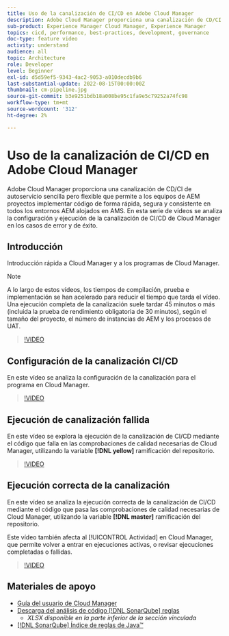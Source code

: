 ```yaml
---
title: Uso de la canalización de CI/CD en Adobe Cloud Manager
description: Adobe Cloud Manager proporciona una canalización de CD/CI de autoservicio sencilla pero flexible que permite a los equipos de AEM proyectos implementar código de forma rápida, segura y consistente en todos los entornos AEM alojados en AMS. En esta serie de vídeos se analiza la configuración y ejecución de la canalización de CI/CD de Cloud Manager en los casos de error y de éxito.
sub-product: Experience Manager Cloud Manager, Experience Manager
topics: cicd, performance, best-practices, development, governance
doc-type: feature video
activity: understand
audience: all
topic: Architecture
role: Developer
level: Beginner
exl-id: d5d59ef5-9343-4ac2-9053-a010decdb9b6
last-substantial-update: 2022-08-15T00:00:00Z
thumbnail: cm-pipeline.jpg
source-git-commit: b3e9251bdb18a008be95c1fa9e5c79252a74fc98
workflow-type: tm+mt
source-wordcount: '312'
ht-degree: 2%

---
```


# Uso de la canalización de CI/CD en Adobe Cloud Manager

Adobe Cloud Manager proporciona una canalización de CD/CI de autoservicio sencilla pero flexible que permite a los equipos de AEM proyectos implementar código de forma rápida, segura y consistente en todos los entornos AEM alojados en AMS. En esta serie de vídeos se analiza la configuración y ejecución de la canalización de CI/CD de Cloud Manager en los casos de error y de éxito.

## Introducción

Introducción rápida a Cloud Manager y a los programas de Cloud Manager.

>[!NOTE]
>
>A lo largo de estos vídeos, los tiempos de compilación, prueba e implementación se han acelerado para reducir el tiempo que tarda el vídeo. Una ejecución completa de la canalización suele tardar 45 minutos o más (incluida la prueba de rendimiento obligatoria de 30 minutos), según el tamaño del proyecto, el número de instancias de AEM y los procesos de UAT.

>[!VIDEO](https://video.tv.adobe.com/v/23082?quality=12&learn=on)

## Configuración de la canalización CI/CD

En este vídeo se analiza la configuración de la canalización para el programa en Cloud Manager.

>[!VIDEO](https://video.tv.adobe.com/v/23083?quality=12&learn=on)

## Ejecución de canalización fallida

En este vídeo se explora la ejecución de la canalización de CI/CD mediante el código que falla en las comprobaciones de calidad necesarias de Cloud Manager, utilizando la variable **[!DNL yellow]** ramificación del repositorio.

>[!VIDEO](https://video.tv.adobe.com/v/23084?quality=12&learn=on)

## Ejecución correcta de la canalización

En este vídeo se analiza la ejecución correcta de la canalización de CI/CD mediante el código que pasa las comprobaciones de calidad necesarias de Cloud Manager, utilizando la variable **[!DNL master]** ramificación del repositorio.

Este vídeo también afecta al [!UICONTROL Actividad] en Cloud Manager, que permite volver a entrar en ejecuciones activas, o revisar ejecuciones completadas o fallidas.

>[!VIDEO](https://video.tv.adobe.com/v/23085?quality=12&learn=on)

## Materiales de apoyo

* [Guía del usuario de Cloud Manager](https://experienceleague.adobe.com/docs/experience-manager-cloud-manager/content/introduction.html?lang=es)
* [Descarga del análisis de código [!DNL SonarQube] reglas](https://experienceleague.adobe.com/docs/experience-manager-cloud-manager/content/using/code-quality-testing.html)
   * *XLSX disponible en la parte inferior de la sección vinculada*
* [[!DNL SonarQube] Índice de reglas de Java™](https://rules.sonarsource.com/java/)
